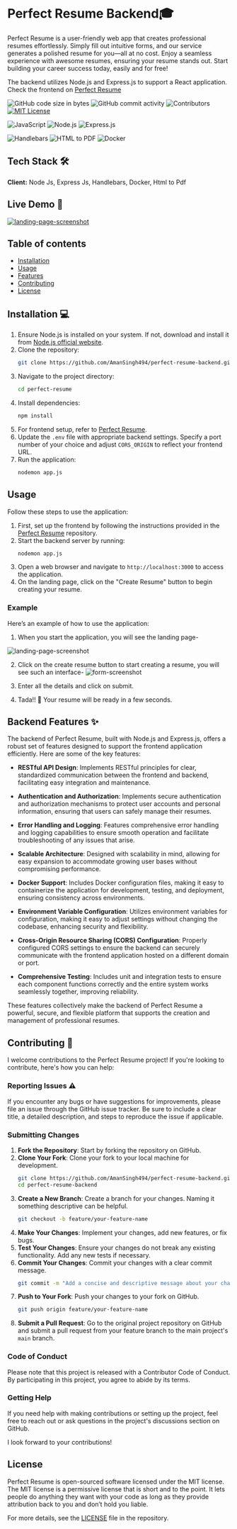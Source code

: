 
# Perfect Resume Backend:mortar_board:
 Perfect Resume is a user-friendly web app that creates professional
          resumes effortlessly. Simply fill out intuitive forms, and our service
          generates a polished resume for you—all at no cost. Enjoy a seamless
          experience with awesome resumes, ensuring your resume stands
          out. Start building your career success today, easily and for free!

The backend utilizes Node.js and Express.js to support a React application. Check the frontend on [Perfect Resume](https://github.com/Amansingh494/perfect-resume)

![GitHub code size in bytes](https://img.shields.io/github/languages/code-size/AmanSingh494/perfect-resume?logoColor=%234a1ec1)  ![GitHub commit activity](https://img.shields.io/github/commit-activity/t/AmanSingh494/perfect-resume) ![Contributors](https://img.shields.io/github/contributors/AmanSingh494/perfect-resume) [![MIT License](https://img.shields.io/badge/License-MIT-green.svg)](https://choosealicense.com/licenses/mit/)

![JavaScript](https://img.shields.io/badge/JavaScript-F7DF1E?style=for-the-badge&logo=javascript&logoColor=black) ![Node.js](https://img.shields.io/badge/Node.js-339933?style=for-the-badge&logo=node.js&logoColor=white) ![Express.js](https://img.shields.io/badge/Express.js-000000?style=for-the-badge&logo=express&logoColor=white)

![Handlebars](https://img.shields.io/badge/Handlebars.js-000000?style=for-the-badge&logo=handlebars&logoColor=white) ![HTML to PDF](https://img.shields.io/badge/HTML_to_PDF-21759B?style=for-the-badge) ![Docker](https://img.shields.io/badge/Docker-2496ED?style=for-the-badge&logo=docker&logoColor=white)




## Tech Stack :hammer_and_wrench:

**Client:** Node Js, Express Js, Handlebars, Docker, Html to Pdf


## Live Demo 🚀

[![landing-page-screenshot](./images/landing-page-screenshot.jpg)](https://perfect-resume.crafted-concepts.tech)

## Table of contents
- [Installation](#installation)
- [Usage](#usage)
- [Features](#features)
- [Contributing](#contributing)
- [License](#license)
## Installation 💻
1. Ensure Node.js is installed on your system. If not, download and install it from [Node.js official website](https://nodejs.org/).
2. Clone the repository:
    ```sh
    git clone https://github.com/AmanSingh494/perfect-resume-backend.git
    ```
3. Navigate to the project directory:
    ```sh
    cd perfect-resume
    ```
4. Install dependencies:
    ```sh
    npm install
    ```
5.   For frontend setup, refer to [Perfect Resume](https://github.com/Amansingh494/perfect-resume).
6. Update the `.env` file with appropriate backend settings. Specify a port number of your choice and adjust `CORS_ORIGIN` to reflect your frontend URL.
7. Run the application:
    ```sh
    nodemon app.js
    ```
    
## Usage

Follow these steps to use the application:

1. First, set up the frontend by following the instructions provided in the [Perfect Resume](https://github.com/Amansingh494/perfect-resume) repository.
2. Start the backend server by running:
    ```sh
    nodemon app.js
    ```
3. Open a web browser and navigate to `http://localhost:3000` to access the application.
4. On the landing page, click on the "Create Resume" button to begin creating your resume.

### Example
Here’s an example of how to use the application:
1. When you start the application, you will see the landing page-

![landing-page-screenshot](./images/landing-page-screenshot.jpg)

2. Click on the create resume button to start creating a resume, you will see such an interface-
![form-screenshot](./images/form-screenshot.jpg)

3. Enter all the details and click on submit.

4. Tada!! 🎉 Your resume will be ready in a few seconds.

## Backend Features :sparkles:

The backend of Perfect Resume, built with Node.js and Express.js, offers a robust set of features designed to support the frontend application efficiently. Here are some of the key features:

- **RESTful API Design**: Implements RESTful principles for clear, standardized communication between the frontend and backend, facilitating easy integration and maintenance.

- **Authentication and Authorization**: Implements secure authentication and authorization mechanisms to protect user accounts and personal information, ensuring that users can safely manage their resumes.

- **Error Handling and Logging**: Features comprehensive error handling and logging capabilities to ensure smooth operation and facilitate troubleshooting of any issues that arise.

- **Scalable Architecture**: Designed with scalability in mind, allowing for easy expansion to accommodate growing user bases without compromising performance.

- **Docker Support**: Includes Docker configuration files, making it easy to containerize the application for development, testing, and deployment, ensuring consistency across environments.

- **Environment Variable Configuration**: Utilizes environment variables for configuration, making it easy to adjust settings without changing the codebase, enhancing security and flexibility.

- **Cross-Origin Resource Sharing (CORS) Configuration**: Properly configured CORS settings to ensure the backend can securely communicate with the frontend application hosted on a different domain or port.

- **Comprehensive Testing**: Includes unit and integration tests to ensure each component functions correctly and the entire system works seamlessly together, improving reliability.

These features collectively make the backend of Perfect Resume a powerful, secure, and flexible platform that supports the creation and management of professional resumes.

## Contributing :handshake:

I welcome contributions to the Perfect Resume project! If you're looking to contribute, here's how you can help:

### Reporting Issues :warning:

If you encounter any bugs or have suggestions for improvements, please file an issue through the GitHub issue tracker. Be sure to include a clear title, a detailed description, and steps to reproduce the issue if applicable.

### Submitting Changes

1. **Fork the Repository**: Start by forking the repository on GitHub.
2. **Clone Your Fork**: Clone your fork to your local machine for development.
    ```sh
    git clone https://github.com/AmanSingh494/perfect-resume-backend.git
    cd perfect-resume-backend
    ```
3. **Create a New Branch**: Create a branch for your changes. Naming it something descriptive can be helpful.
    ```sh
    git checkout -b feature/your-feature-name
    ```
4. **Make Your Changes**: Implement your changes, add new features, or fix bugs.
5. **Test Your Changes**: Ensure your changes do not break any existing functionality. Add any new tests if necessary.
6. **Commit Your Changes**: Commit your changes with a clear commit message.
    ```sh
    git commit -m "Add a concise and descriptive message about your change"
    ```
7. **Push to Your Fork**: Push your changes to your fork on GitHub.
    ```sh
    git push origin feature/your-feature-name
    ```
8. **Submit a Pull Request**: Go to the original project repository on GitHub and submit a pull request from your feature branch to the main project's `main` branch.

### Code of Conduct

Please note that this project is released with a Contributor Code of Conduct. By participating in this project, you agree to abide by its terms.

### Getting Help

If you need help with making contributions or setting up the project, feel free to reach out or ask questions in the project's discussions section on GitHub.

I look forward to your contributions!

## License

Perfect Resume is open-sourced software licensed under the MIT license. The MIT license is a permissive license that is short and to the point. It lets people do anything they want with your code as long as they provide attribution back to you and don’t hold you liable.

For more details, see the [LICENSE](./LICENSE) file in the repository.
